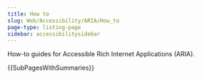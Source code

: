 ```yaml
---
title: How to
slug: Web/Accessibility/ARIA/How_to
page-type: listing-page
sidebar: accessibilitysidebar
---
```


How-to guides for Accessible Rich Internet Applications (ARIA).

{{SubPagesWithSummaries}}
